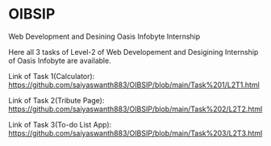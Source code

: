 # OIBSIP
Web Development and Desining
Oasis Infobyte Internship

Here all 3 tasks of Level-2 of Web Developement and Desigining Internship of Oasis Infobyte are available.

Link of Task 1(Calculator): https://github.com/saiyaswanth883/OIBSIP/blob/main/Task%201/L2T1.html

Link of Task 2(Tribute Page): https://github.com/saiyaswanth883/OIBSIP/blob/main/Task%202/L2T2.html

Link of Task 3(To-do List App): https://github.com/saiyaswanth883/OIBSIP/blob/main/Task%203/L2T3.html
